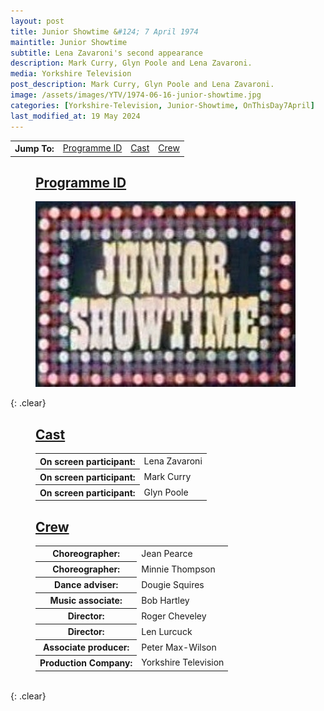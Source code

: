 ```yaml
---
layout: post
title: Junior Showtime &#124; 7 April 1974
maintitle: Junior Showtime
subtitle: Lena Zavaroni's second appearance
description: Mark Curry, Glyn Poole and Lena Zavaroni.
media: Yorkshire Television
post_description: Mark Curry, Glyn Poole and Lena Zavaroni.
image: /assets/images/YTV/1974-06-16-junior-showtime.jpg
categories: [Yorkshire-Television, Junior-Showtime, OnThisDay7April]
last_modified_at: 19 May 2024
---
```


<table>
<tr align="center">
<th>Jump To:</th>
<td><a href="#programme-id">Programme ID</a></td>
<td><a href="#cast">Cast</a></td>
<td><a href="#crew">Crew</a></td>
</tr>
</table>

<figure class="fig3">
<figcaption>
<h2 id="programme-id"><a href="#programme-id">Programme ID</a></h2>
</figcaption>
<img src="/assets/images/YTV/1974-junior-showtime.jpg" class="full-width" />
</figure>

{: .clear}

<figure class="fig3">
<figcaption>
<h2 id="cast"><a href="#cast">Cast</a></h2>
</figcaption>
<table>
<tr><th>On screen participant:</th> <td>Lena Zavaroni</td></tr>
<tr><th>On screen participant:</th> <td>Mark Curry</td></tr>
<tr><th>On screen participant:</th> <td>Glyn Poole</td></tr>
</table>
</figure>

<figure class="fig3">
<figcaption>
<h2 id="crew"><a href="#crew">Crew</a></h2>
</figcaption>
<table>
<tr><th>Choreographer:</th> <td>Jean Pearce</td></tr>
<tr><th>Choreographer:</th> <td>Minnie Thompson</td></tr>
<tr><th>Dance adviser:</th> <td>Dougie Squires</td></tr>
<tr><th>Music associate:</th> <td>Bob Hartley</td></tr>
<tr><th>Director:</th> <td>Roger Cheveley</td></tr>
<tr><th>Director:</th> <td>Len Lurcuck</td></tr>
<tr><th>Associate producer:</th> <td>Peter Max-Wilson</td></tr>
<tr><th>Production Company:</th> <td>Yorkshire Television</td></tr>
</table>
</figure>

<br />{: .clear}

